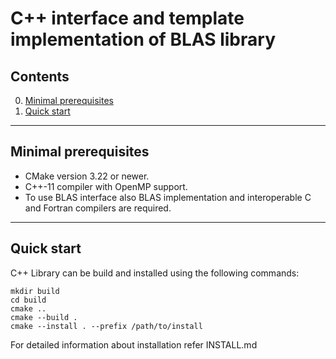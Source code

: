 # C++ interface and template implementation of BLAS library

## Contents

0. [Minimal prerequisites](#min-prereq)
1. [Quick start](#quick-start)

____

## Minimal prerequisites
- CMake version 3.22 or newer.
- C++-11 compiler with OpenMP support.
- To use BLAS interface also BLAS implementation and interoperable C and Fortran compilers are required.

____

## Quick start

C++ Library can be build and installed using the following commands:
```
mkdir build
cd build
cmake ..
cmake --build .
cmake --install . --prefix /path/to/install
```

For detailed information about installation refer INSTALL.md
